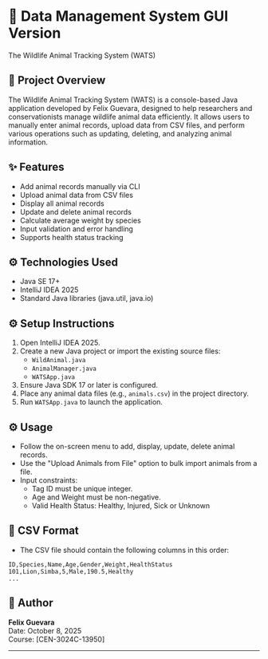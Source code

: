 # 🐾 Data Management System GUI Version
The Wildlife Animal Tracking System (WATS) 

## 📘 Project Overview

The Wildlife Animal Tracking System (WATS) is a console-based Java application developed by Felix Guevara, designed to help researchers and conservationists manage wildlife animal data efficiently. It allows users to manually enter animal records, upload data from CSV files, and perform various operations such as updating, deleting, and analyzing animal information.

## ✨ Features

- Add animal records manually via CLI
-	Upload animal data from CSV files
-	Display all animal records
-	Update and delete animal records
-	Calculate average weight by species
-	Input validation and error handling
-	Supports health status tracking


## ⚙ Technologies Used

- Java SE 17+
- IntelliJ IDEA 2025
- Standard Java libraries (java.util, java.io)

## ⚙ Setup Instructions

1. Open IntelliJ IDEA 2025.
2. Create a new Java project or import the existing source files:
   - `WildAnimal.java`
   - `AnimalManager.java`
   - `WATSApp.java`
3. Ensure Java SDK 17 or later is configured.
4. Place any animal data files (e.g., `animals.csv`) in the project directory.
5. Run `WATSApp.java` to launch the application.

## ⚙ Usage

- Follow the on-screen menu to add, display, update, delete animal records.
- Use the "Upload Animals from File" option to bulk import animals from a file.
- Input constraints:
  - Tag ID must be unique integer.
  - Age and Weight must be non-negative.
  - Valid Health Status: Healthy, Injured, Sick or Unknown

## 📄 CSV Format
* The CSV file should contain the following columns in this order:

```
ID,Species,Name,Age,Gender,Weight,HealthStatus
101,Lion,Simba,5,Male,190.5,Healthy
...
```

## 👤 Author

**Felix Guevara**  
Date: October 8, 2025  
Course: [CEN-3024C-13950]

---
